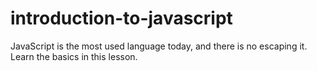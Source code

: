 # introduction-to-javascript
JavaScript is the most used language today, and there is no escaping it. Learn the basics in this lesson.
